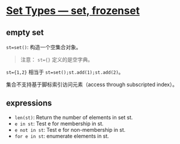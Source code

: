 # [Set Types — set, frozenset](https://docs.python.org/3/library/stdtypes.html#set-types-set-frozenset)

## empty set

`st=set()`: 构造一个空集合对象。  

> 注意： `st={}` 定义的是空字典。  

`st={1,2}` 相当于 `st=set();st.add(1);st.add(2)`。

集合不支持基于脚标索引访问元素（access through subscripted index）。

## expressions

- `len(st)`: Return the number of elements in set st.  
- `e in st`: Test e for membership in st.  
- `e not in st`: Test e for non-membership in st.  
- `for e in st`: enumerate elements in st.  
